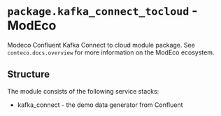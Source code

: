 # `package.kafka_connect_tocloud` - ModEco

Modeco Confluent Kafka Connect to cloud module package.
See `conteco.docs.overview` for more information on the ModEco ecosystem.

## Structure

The module consists of the following service stacks:

 * kafka_connect - the demo data generator from Confluent
